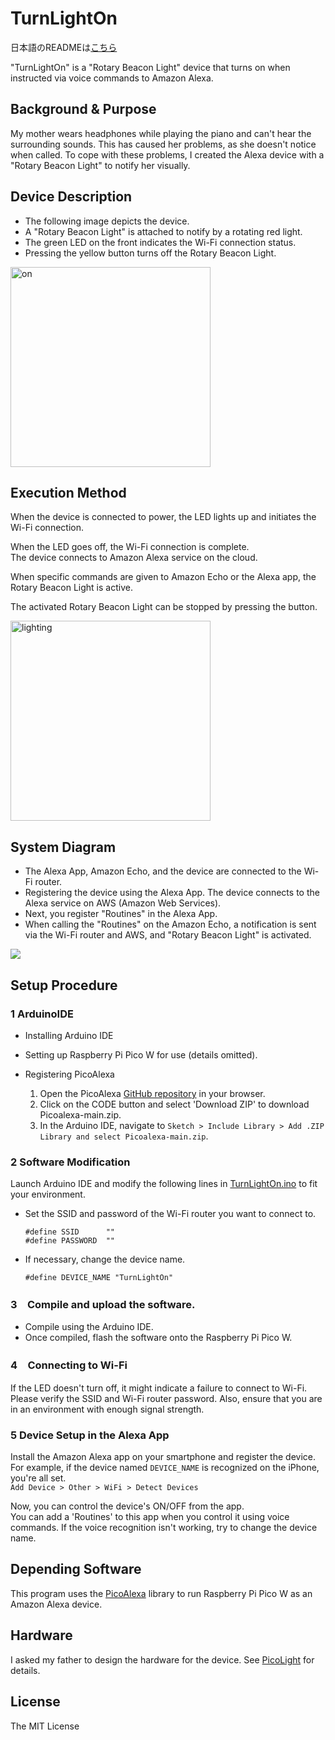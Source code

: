 # TurnLightOn

日本語のREADMEは[こちら](./README_ja.md)

"TurnLightOn" is a "Rotary Beacon Light" device that turns on when instructed via voice commands to Amazon Alexa.

## Background & Purpose
My mother wears headphones while playing the piano and can't hear the surrounding sounds.  This has caused her problems, as she doesn't notice when called. To cope with these problems, I created the Alexa device with a "Rotary Beacon Light" to notify her visually.

## Device Description

- The following image depicts the device.
- A "Rotary Beacon Light" is attached to notify by a rotating red light.
- The green LED on the front indicates the Wi-Fi connection status.
- Pressing the yellow button turns off the Rotary Beacon Light.

<img alt="on" src="./pictures/LEDon.JPG" width="320px">

## Execution Method
When the device is connected to power, the LED lights up and initiates the Wi-Fi connection.

When the LED goes off, the Wi-Fi connection is complete.  
 The device connects to Amazon Alexa service on the cloud.

When specific commands are given to Amazon Echo or the Alexa app, the Rotary Beacon Light is active.

The activated Rotary Beacon Light can be stopped by pressing the button.

<img alt="lighting" src="./pictures/Lighting.JPG" width="320px">

## System Diagram
- The Alexa App, Amazon Echo, and the device are connected to the Wi-Fi router.
- Registering the device using the Alexa App. The device connects to the Alexa service on AWS (Amazon Web Services).
- Next, you register "Routines" in the Alexa App.
- When calling the "Routines" on the Amazon Echo, a notification is sent via the Wi-Fi router and AWS, and "Rotary Beacon Light" is activated.

![](./pictures/system.drawio.svg)


## Setup Procedure

### 1 ArduinoIDE
- Installing Arduino IDE
- Setting up Raspberry Pi Pico W for use (details omitted).
- Registering PicoAlexa

  1. Open the PicoAlexa [GitHub repository](https://github.com/jksoft-main/Picoalexa) in your browser.
  2. Click on the CODE button and select 'Download ZIP' to download Picoalexa-main.zip.
  3. In the Arduino IDE, navigate to `Sketch > Include Library > Add .ZIP Library and select Picoalexa-main.zip`.

  
### 2 Software Modification

Launch Arduino IDE and modify the following lines in [TurnLightOn.ino](./TLO/TurnLightOn.ino)
 to fit your environment.

- Set the SSID and password of the Wi-Fi router you want to connect to.
  ```
  #define SSID      ""
  #define PASSWORD  ""
  ```
- If necessary, change the device name.
  ```
  #define DEVICE_NAME "TurnLightOn"
  ```

### 3　Compile and upload the software.
- Compile using the Arduino IDE.
- Once compiled, flash the software onto the Raspberry Pi Pico W.

### 4　Connecting to Wi-Fi
If the LED doesn't turn off, it might indicate a failure to connect to Wi-Fi. 
Please verify the SSID and Wi-Fi router password. Also, ensure that you are in an environment with enough signal strength.

### 5 Device Setup in the Alexa App
Install the Amazon Alexa app on your smartphone and register the device.
For example, if the device named `DEVICE_NAME` is recognized on the iPhone,  you're all set.  
`Add Device > Other > WiFi > Detect Devices`

Now, you can control the device's ON/OFF from the app.  
You can add a 'Routines' to this app when you control it using voice commands.
If the voice recognition isn't working, try to change the device name.

## Depending Software
This program uses the [PicoAlexa](https://github.com/jksoft-main/Picoalexa) library to run Raspberry Pi Pico W as an Amazon Alexa device.

## Hardware
I asked my father to design the hardware for the device. See [PicoLight](https://github.com/46nori/PicoLight) for details.

## License
The MIT License
